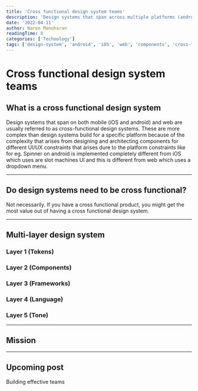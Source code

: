 ```yaml
---
title: 'Cross functional design system teams'
description: 'Design systems that span across multiple platforms (android, iOS, web) and how to build it.'
date: '2022-04-11'
author: Naren Manoharan
readingTime: 8
categories: ['Technology']
tags: ['design-system', 'android', 'iOS', 'web', 'components', 'cross-functional']
---
```


# Cross functional design system teams

## What is a cross functional design system

Design systems that span on both mobile (iOS and android) and web are usually referred to as cross-functional design systems. These are more complex than design systems build for a specific platform because of the complexity that arises from designing and architecting components for different UI/UX constraints that arises dure to the platform constraints like for eg. Spinner on android is implemented completely different from iOS which uses are slot machines UI and this is different from web which uses a dropdown menu. 

---
## Do design systems need to be cross functional?

Not necessarily. If you have a cross functional product, you might get the most value out of having a cross functional design system.

---

## Multi-layer design system

### Layer 1 (Tokens)

### Layer 2 (Components)

### Layer 3 (Frameworks)

### Layer 4 (Language)

### Layer 5 (Tone)

---

## Mission

---
## Upcoming post

Building effective teams

